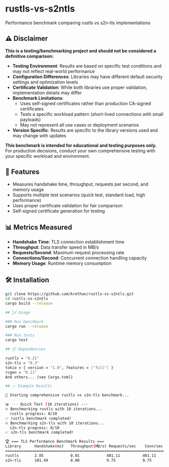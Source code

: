 # rustls-vs-s2ntls
Performance benchmark comparing rustls vs s2n-tls implementations

## ⚠️ Disclaimer

**This is a testing/benchmarking project and should not be considered a definitive comparison:**

- **Testing Environment**: Results are based on specific test conditions and may not reflect real-world performance
- **Configuration Differences**: Libraries may have different default security settings and optimization levels
- **Certificate Validation**: While both libraries use proper validation, implementation details may differ
- **Benchmark Limitations**: 
  - Uses self-signed certificates rather than production CA-signed certificates
  - Tests a specific workload pattern (short-lived connections with small payloads)
  - May not represent all use cases or deployment scenarios
- **Version Specific**: Results are specific to the library versions used and may change with updates

**This benchmark is intended for educational and testing purposes only.** For production decisions, conduct your own comprehensive testing with your specific workload and environment.

## 🚀 Features

- Measures handshake time, throughput, requests per second, and memory usage
- Supports multiple test scenarios (quick test, standard load, high performance)
- Uses proper certificate validation for fair comparison
- Self-signed certificate generation for testing

## 📊 Metrics Measured

- **Handshake Time**: TLS connection establishment time
- **Throughput**: Data transfer speed in MB/s  
- **Requests/Second**: Maximum request processing rate
- **Connections/Second**: Concurrent connection handling capacity
- **Memory Usage**: Runtime memory consumption

## 🛠️ Installation

```bash
git clone https://github.com/krethan/rustls-vs-s2ntls.git
cd rustls-vs-s2ntls
cargo build --release

## 🏃‍♂️ Usage

### Run benchmark
cargo run --release

### Run tests
cargo test

## 📦 Dependencies

rustls = "0.21"
s2n-tls = "0.3"
tokio = { version = "1.0", features = ["full"] }
rcgen = "0.11"
And others... (see Cargo.toml)

## 📈 Example Results

🎯 Starting comprehensive rustls vs s2n-tls benchmark...

📊 --- Quick Test (10 iterations) ---
🔥 Benchmarking rustls with 10 iterations...
  rustls progress: 0/10
✅ rustls benchmark completed!
🔥 Benchmarking s2n-tls with 10 iterations...
  s2n-tls progress: 0/10
✅ s2n-tls benchmark completed!

🏆 === TLS Performance Benchmark Results ===
Library      Handshake(ms)   Throughput(MB/s) Requests/sec    Conn/sec        Memory(MB)  
==========================================================================================
rustls       2.05            0.01            401.11          401.11          36.32       
s2n-tls      101.49          0.00            9.75            9.75            36.32 
